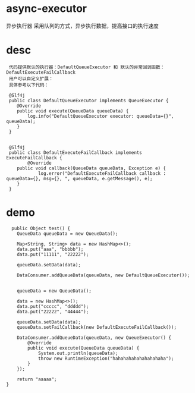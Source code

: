 # async-executor
异步执行器 采用队列的方式，异步执行数据，提高接口的执行速度

# desc
     
     代码提供默认的执行器：DefaultQueueExecutor 和 默认的异常回调函数：DefaultExecuteFailCallback
     用户可以自定义扩展：
     具体参考以下代码：
      
     @Slf4j
     public class DefaultQueueExecutor implements QueueExecutor {
		@Override
		public void execute(QueueData queueData) {
			log.info("DefaultQueueExecutor executor: queueData={}", queueData);
		}
     }
     
     
     @Slf4j
     public class DefaultExecuteFailCallback implements ExecuteFailCallback {
     		@Override
		public void callback(QueueData queueData, Exception e) {
	    		log.error("DefaultExecuteFailCallback callback : queueData={}, msg={}, ", queueData, e.getMessage(), e);
		}
     }
     
     
    
# demo
				
      public Object test() {
		QueueData queueData = new QueueData();
		
		Map<String, String> data = new HashMap<>();
		data.put("aaa", "bbbbb");
		data.put("11111", "22222");
		
		queueData.setData(data);
		
		DataConsumer.addQueueData(queueData, new DefaultQueueExecutor());
		
		
		queueData = new QueueData();
		
		data = new HashMap<>();
		data.put("ccccc", "ddddd");
		data.put("22222", "44444");
		
		queueData.setData(data);
		queueData.setFailCallback(new DefaultExecuteFailCallback());
		
		DataConsumer.addQueueData(queueData, new QueueExecutor() {
			@Override
			public void execute(QueueData queueData) {
				System.out.println(queueData);
				throw new RuntimeException("hahahahahahahahahaha");
			}
		});
		
		return "aaaaa";
	}
